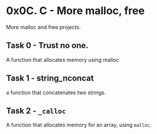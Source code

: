# 0x0C. C - More malloc, free
More malloc and free projects.

## Task 0 - Trust no one.
A function that allocates memory using malloc

## Task 1 - string_nconcat
a function that concatenates two strings.

## Task 2 - ```_calloc```
A function that allocates memory for an array, using ```malloc```.

